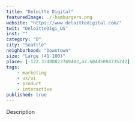 ```yaml
---
title: "Deloitte Digital"
featuredImage: ./-hamburgers.png
website: "https://www.deloittedigital.com/"
twit: "DeloitteDigi_US"
inst: ""
category: "D"
city: "Seattle"
neighborhood: "Downtown"
size: "Large (41-100)"
place: [-122.33480823749403,47.60445094735242]
tags:
    - marketing
    - ux/ui
    - product
    - interactive
published: true
---
```


Description
